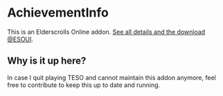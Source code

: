 # AchievementInfo
This is an Elderscrolls Online addon. [See all details and the download @ESOUI](http://www.esoui.com/downloads/info350-AchievementInfo.html#info).

## Why is it up here?
In case I quit playing TESO and cannot maintain this addon anymore, feel free to contribute to keep this up to date and running.

